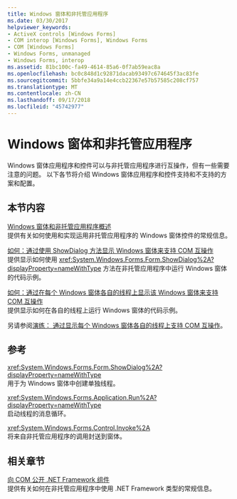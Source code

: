 ```yaml
---
title: Windows 窗体和非托管应用程序
ms.date: 03/30/2017
helpviewer_keywords:
- ActiveX controls [Windows Forms]
- COM interop [Windows Forms], Windows Forms
- COM [Windows Forms]
- Windows Forms, unmanaged
- Windows Forms, interop
ms.assetid: 81bc100c-fa49-4614-85a6-0f7ab59eac8a
ms.openlocfilehash: bc0c848d1c92871dacab93497c674645f3ac83fe
ms.sourcegitcommit: 5bbfe34a9a14e4ccb22367e57b57585c208cf757
ms.translationtype: MT
ms.contentlocale: zh-CN
ms.lasthandoff: 09/17/2018
ms.locfileid: "45742977"
---
```

# <a name="windows-forms-and-unmanaged-applications"></a>Windows 窗体和非托管应用程序
Windows 窗体应用程序和控件可以与非托管应用程序进行互操作，但有一些需要注意的问题。 以下各节将介绍 Windows 窗体应用程序和控件支持和不支持的方案和配置。  
  
## <a name="in-this-section"></a>本节内容  
 [Windows 窗体和非托管应用程序概述](../../../../docs/framework/winforms/advanced/windows-forms-and-unmanaged-applications-overview.md)  
 提供有关如何使用和实现运用非托管应用程序的 Windows 窗体控件的常规信息。  
  
 [如何：通过使用 ShowDialog 方法显示 Windows 窗体来支持 COM 互操作](../../../../docs/framework/winforms/advanced/com-interop-by-displaying-a-windows-form-shadow.md)  
 提供显示如何使用 <xref:System.Windows.Forms.Form.ShowDialog%2A?displayProperty=nameWithType> 方法在非托管应用程序中运行 Windows 窗体的代码示例。  
  
 [如何：通过在每个 Windows 窗体各自的线程上显示该 Windows 窗体来支持 COM 互操作](../../../../docs/framework/winforms/advanced/how-to-support-com-interop-by-displaying-each-windows-form-on-its-own-thread.md)  
 提供显示如何在各自的线程上运行 Windows 窗体的代码示例。  
  
 另请参阅[演练： 通过显示每个 Windows 窗体各自的线程上支持 COM 互操作](https://msdn.microsoft.com/library/ms233639\(v=vs.110\))。  
  
## <a name="reference"></a>参考  
 <xref:System.Windows.Forms.Form.ShowDialog%2A?displayProperty=nameWithType>  
 用于为 Windows 窗体中创建单独线程。  
  
 <xref:System.Windows.Forms.Application.Run%2A?displayProperty=nameWithType>  
 启动线程的消息循环。  
  
 <xref:System.Windows.Forms.Control.Invoke%2A>  
 将来自非托管应用程序的调用封送到窗体。  
  
## <a name="related-sections"></a>相关章节  
 [向 COM 公开 .NET Framework 组件](../../../../docs/framework/interop/exposing-dotnet-components-to-com.md)  
 提供有关如何在非托管应用程序中使用 .NET Framework 类型的常规信息。
